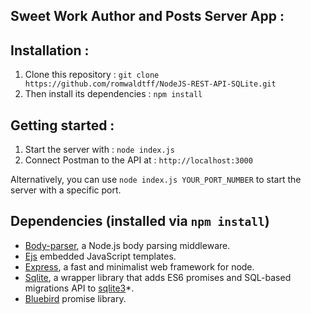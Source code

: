 ## Sweet Work Author and Posts Server App :

## Installation :

1. Clone this repository : `git clone https://github.com/romwaldtff/NodeJS-REST-API-SQLite.git`  
2. Then install its dependencies : `npm install`

## Getting started :

1. Start the server with : `node index.js`
3. Connect Postman to the API at : `http://localhost:3000`

Alternatively, you can use `node index.js YOUR_PORT_NUMBER` to start the server with a specific port.  

## Dependencies (installed via `npm install`)

- [Body-parser](https://www.npmjs.com/package/body-parser), a Node.js body parsing middleware.
- [Ejs](https://www.npmjs.com/package/ejs) embedded JavaScript templates.
- [Express](https://www.npmjs.com/package/express), a fast and minimalist web framework for node.
- [Sqlite](https://www.npmjs.com/package/sqlite), a wrapper library that adds ES6 promises and SQL-based migrations API to [sqlite3](https://www.npmjs.com/package/sqlite3)*.
- [Bluebird](https://www.npmjs.com/package/bluebird) promise library.
